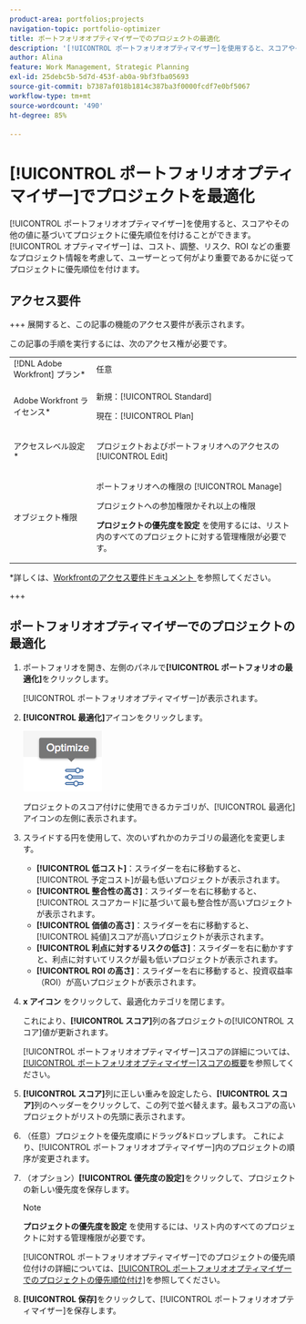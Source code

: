 ```yaml
---
product-area: portfolios;projects
navigation-topic: portfolio-optimizer
title: ポートフォリオオプティマイザーでのプロジェクトの最適化
description: '[!UICONTROL ポートフォリオオプティマイザー]を使用すると、スコアやその他の値に基づいてプロジェクトに優先順位を付けることができます。オプティマイザーは、コスト、調整、リスク、ROI などの重要なプロジェクト情報を考慮して、ユーザーにとって何がより重要であるかに従ってプロジェクトに優先順位を付けます。'
author: Alina
feature: Work Management, Strategic Planning
exl-id: 25debc5b-5d7d-453f-ab0a-9bf3fba05693
source-git-commit: b7387af018b1814c387ba3f0000fcdf7e0bf5067
workflow-type: tm+mt
source-wordcount: '490'
ht-degree: 85%

---
```


# [!UICONTROL ポートフォリオオプティマイザー]でプロジェクトを最適化

[!UICONTROL ポートフォリオオプティマイザー]を使用すると、スコアやその他の値に基づいてプロジェクトに優先順位を付けることができます。[!UICONTROL オプティマイザー] は、コスト、調整、リスク、ROI などの重要なプロジェクト情報を考慮して、ユーザーとって何がより重要であるかに従ってプロジェクトに優先順位を付けます。

## アクセス要件

+++ 展開すると、この記事の機能のアクセス要件が表示されます。

この記事の手順を実行するには、次のアクセス権が必要です。

<table style="table-layout:auto"> 
 <col> 
 <col> 
 <tbody> 
  <tr> 
   <td role="rowheader">[!DNL Adobe Workfront] プラン*</td> 
   <td> 任意</td> 
  </tr> 
  <tr> 
   <td role="rowheader">Adobe Workfront ライセンス*</td> 
   <td> <p>新規：[!UICONTROL Standard] </p>
   <p>現在：[!UICONTROL Plan] </p> </td> 
  </tr> 
  <tr> 
   <td role="rowheader">アクセスレベル設定*</td> 
   <td> <p>プロジェクトおよびポートフォリオへのアクセスの [!UICONTROL Edit]</p> </td> 
  </tr> 
  <tr> 
   <td role="rowheader">オブジェクト権限</td> 
   <td> <p>ポートフォリオへの権限の [!UICONTROL Manage]</p> <p>プロジェクトへの参加権限かそれ以上の権限</p> 
   <p><b> プロジェクトの優先度を設定 </b> を使用するには、リスト内のすべてのプロジェクトに対する管理権限が必要です。</p>
    </td> 
  </tr> 
 </tbody> 
</table>

*詳しくは、[Workfrontのアクセス要件ドキュメント ](/help/quicksilver/administration-and-setup/add-users/access-levels-and-object-permissions/access-level-requirements-in-documentation.md) を参照してください。

+++

## ポートフォリオオプティマイザーでのプロジェクトの最適化

1. ポートフォリオを開き、左側のパネルで&#x200B;**[!UICONTROL ポートフォリオの最適化]**&#x200B;をクリックします。

   [!UICONTROL ポートフォリオオプティマイザー]が表示されます。

1. **[!UICONTROL 最適化]**&#x200B;アイコンをクリックします。

   ![ 最適化アイコン ](assets/optimize-icon-portfolio-optimizer.png)

   プロジェクトのスコア付けに使用できるカテゴリが、[!UICONTROL 最適化]アイコンの左側に表示されます。

1. スライドする円を使用して、次のいずれかのカテゴリの最適化を変更します。

   * **[!UICONTROL 低コスト]**：スライダーを右に移動すると、[!UICONTROL 予定コスト]が最も低いプロジェクトが表示されます。
   * **[!UICONTROL 整合性の高さ]**：スライダーを右に移動すると、[!UICONTROL スコアカード]に基づいて最も整合性が高いプロジェクトが表示されます。
   * **[!UICONTROL 価値の高さ]**：スライダーを右に移動すると、[!UICONTROL 純値]スコアが高いプロジェクトが表示されます。
   * **[!UICONTROL 利点に対するリスクの低さ]**：スライダーを右に動かすすと、利点に対すいてリスクが最も低いプロジェクトが表示されます。
   * **[!UICONTROL ROI の高さ]**：スライダーを右に移動すると、投資収益率（ROI）が高いプロジェクトが表示されます。

1. **x アイコン** をクリックして、最適化カテゴリを閉じます。

   これにより、**[!UICONTROL スコア]**&#x200B;列の各プロジェクトの[!UICONTROL スコア]値が更新されます。

   [!UICONTROL ポートフォリオオプティマイザー]スコアの詳細については、[[!UICONTROL ポートフォリオオプティマイザー]スコアの概要](../../../manage-work/portfolios/portfolio-optimizer/portfolio-optimizer-score.md)を参照してください。

1. **[!UICONTROL スコア]**&#x200B;列に正しい重みを設定したら、**[!UICONTROL スコア]**&#x200B;列のヘッダーをクリックして、この列で並べ替えます。最もスコアの高いプロジェクトがリストの先頭に表示されます。

1. （任意）プロジェクトを優先度順にドラッグ&amp;ドロップします。
これにより、[!UICONTROL ポートフォリオオプティマイザー]内のプロジェクトの順序が変更されます。
1. （オプション）**[!UICONTROL 優先度の設定]**&#x200B;をクリックして、プロジェクトの新しい優先度を保存します。

   >[!NOTE]
   >
   >   **プロジェクトの優先度を設定** を使用するには、リスト内のすべてのプロジェクトに対する管理権限が必要です。

   [!UICONTROL ポートフォリオオプティマイザー]でのプロジェクトの優先順位付けの詳細については、[[!UICONTROL ポートフォリオオプティマイザーでのプロジェクトの優先順位付け]](../../../manage-work/portfolios/portfolio-optimizer/prioritize-projects-in-portfolio-optimizer.md)を参照してください。

1. **[!UICONTROL 保存]**&#x200B;をクリックして、[!UICONTROL ポートフォリオオプティマイザー]を保存します。
